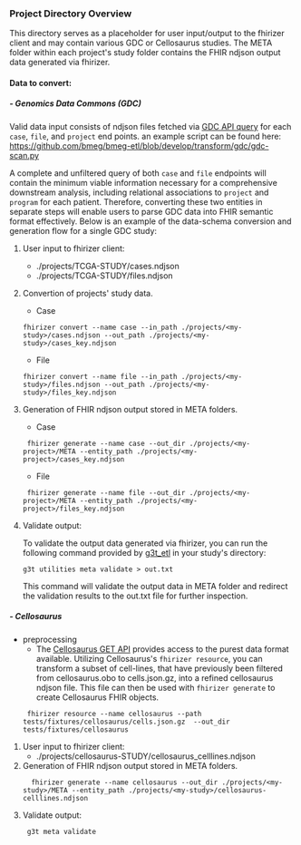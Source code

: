 ### Project Directory Overview
This directory serves as a placeholder for user input/output to the fhirizer client and may contain various GDC or Cellosaurus studies.
The META folder within each project's study folder contains the FHIR ndjson output data generated via fhirizer.


#### Data to convert:
##### - Genomics Data Commons (GDC)
Valid data input consists of ndjson files fetched via [GDC API query](https://docs.gdc.cancer.gov/API/Users_Guide/Python_Examples/) for each `case`, `file`, and `project` end points. 
an example script can be found here: https://github.com/bmeg/bmeg-etl/blob/develop/transform/gdc/gdc-scan.py 

A complete and unfiltered query of both `case` and `file` endpoints will contain the minimum viable information necessary for a comprehensive downstream analysis, including relational associations to `project` and `program` for each patient. Therefore, converting these two entities in separate steps will enable users to parse GDC data into FHIR semantic format effectively.
Below is an example of the data-schema conversion and generation flow for a single GDC study:

1. User input to fhirizer client: 
   - ./projects/TCGA-STUDY/cases.ndjson
   - ./projects/TCGA-STUDY/files.ndjson
2. Convertion of projects' study data.
   - Case
    ``` 
   fhirizer convert --name case --in_path ./projects/<my-study>/cases.ndjson --out_path ./projects/<my-study>/cases_key.ndjson 
   ```
   - File
    ``` 
   fhirizer convert --name file --in_path ./projects/<my-study>/files.ndjson --out_path ./projects/<my-study>/files_key.ndjson 
   ```
   
3. Generation of FHIR ndjson output stored in META folders.
   - Case
    ``` 
     fhirizer generate --name case --out_dir ./projects/<my-project>/META --entity_path ./projects/<my-project>/cases_key.ndjson
   ```
   - File
    ``` 
     fhirizer generate --name file --out_dir ./projects/<my-project>/META --entity_path ./projects/<my-project>/files_key.ndjson
   ```
4. Validate output:
    
    To validate the output data generated via fhirizer, you can run the following command provided by [g3t_etl](https://github.com/ACED-IDP/g3t_etl) in your study's directory:
    ```
    g3t utilities meta validate > out.txt
    ```
    This command will validate the output data in META folder and redirect the validation results to the out.txt file for further inspection. 

##### - Cellosaurus

- preprocessing 
  - The [Cellosaurus GET API](https://api.cellosaurus.org/) provides access to the purest data format available. Utilizing Cellosaurus's `fhirizer resource`, you can transform a subset of cell-lines, that have previously been filtered from cellosaurus.obo to cells.json.gz, into a refined cellosaurus ndjson file. This file can then be used with `fhirizer generate` to create Cellosaurus FHIR objects. 
  ```
   fhirizer resource --name cellosaurus --path tests/fixtures/cellosaurus/cells.json.gz  --out_dir tests/fixtures/cellosaurus
  ```

1. User input to fhirizer client: 
   - ./projects/cellosaurus-STUDY/cellosaurus_celllines.ndjson
2. Generation of FHIR ndjson output stored in META folders.
    ```
      fhirizer generate --name cellosaurus --out_dir ./projects/<my-study>/META --entity_path ./projects/<my-study>/cellosaurus-celllines.ndjson
    ```
3. Validate output:
   ```
    g3t meta validate
    ```